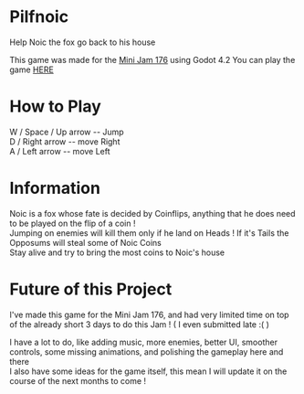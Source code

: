 # Pilfnoic
Help Noic the fox go back to his house​

This game was made for the [Mini Jam 176](https://itch.io/jam/mini-jam-176-foxes) using Godot 4.2
You can play the game [HERE](https://reyhz.itch.io/pilfnoic)

# How to Play
W / Space / Up arrow -- Jump\
D / Right arrow -- move Right\
A / Left arrow -- move Left

# Information 
Noic is a fox whose fate is decided by Coinflips, anything that he does need to be played on the flip of a coin !\
Jumping on enemies will kill them only if he land on Heads ! If it's Tails the Opposums will steal some of Noic Coins\
Stay alive and try to bring the most coins to Noic's house

# Future of this Project

I've made this game for the Mini Jam 176, and had very limited time on top of the already short 3 days to do this Jam ! ( I even submitted late :( )

I have a lot to do, like adding music, more enemies, better UI, smoother controls, some missing animations, and polishing the gameplay here and there\
I also have some ideas for the game itself, this mean I will update it on the course of the next months to come !

